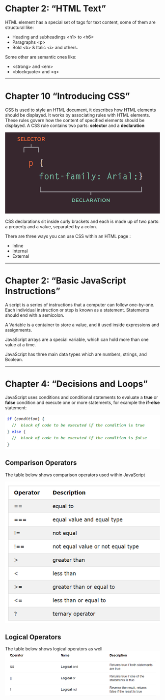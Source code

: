 # Chapter 2: “HTML Text”

HTML element has a special set of tags for text content, some of them are structural like:
- Heading and subheadings  \<h1\> to \<h6\>
- Paragraphs \<p\>
- Bold \<b\> & Italic \<i\> and others.

Some other are semantic ones like:
- \<strong\> and \<em\>
- \<blockquote\> and \<q\>

----------------------------------------------------------------------------------------------------------------------------------------

# Chapter 10 “Introducing CSS”

CSS is used to style an HTML document, it describes how HTML elements should be displayed.
It works by associating rules with HTML elements. These rules govern how the content of specified elements should be displayed. A CSS rule contains two parts: **selector** and a **declaration**

![css](css.PNG)
 
CSS declarations sit inside curly brackets and each is made up of two parts: a property and a value, separated by a colon.

There are three ways you can use CSS within an HTML page :
- Inline
- Internal
- External

----------------------------------------------------------------------------------------------------------------------------------------

# Chapter 2: “Basic JavaScript Instructions” 

A script is a series of instructions that a computer can follow one-by-one. Each individual instruction or step is known as a statement. Statements should end with a semicolon.

A Variable is a container to store a value, and it used inside expressions and assignments.

JavaScript arrays are a special variable, which can hold more than one value at a time.

JavaScript has three main data types which are numbers, strings, and Boolean.

----------------------------------------------------------------------------------------------------------------------------------------

# Chapter 4: “Decisions and Loops”

JavaScript uses conditions and conditional statements to evaluate a **true** or **false** condition and execute one or more statements, for example the **if-else** statement:

![ifelse](ifelse.png)
 
## Comparison Operators
The table below shows comparison operators used within JavaScript


![comp](comp.png)
 
## Logical Operators
The table below shows logical operators as well
![logical](logical.png)